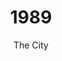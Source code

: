 ---
published: false
layout: "post"
title: "1989"
timeline: "false"
teaserText: " The story of the City of Vancouver’s measured public health response early on in the HIV/AIDS crisis and our Medical Health Officer who championed it."
subtitle: "The City"
video: "http://player.vimeo.com/video/69776970"
teaserImg: "1989-teaser.jpg"
featureImg: "1989-feature.jpg"

statistics:
- stat: "726"
  desc: "new diagnoses in BC, representing 24% of new Canadian diagnoses."
  link: "http://www.bccdc.ca/NR/rdonlyres/54BFF7F2-E283-4E72-BF2A-73EC2813F0D1/0/HIV_Annual_Report_2011_20111011.pdf"
  type: "pdf"

- stat: "850"
  desc: "HIV/AIDS deaths in Canada."
  link: "http://www.phac-aspc.gc.ca/aids-sida/publication/survreport/2009/dec/9-eng.php"
  type: "webpage"

- stat: "1.2"
  desc: "million worldwide AIDS deaths."
  link: "http://surviveaplague.com/"
  type: "webpage"

global:
- item: "US National committee on AIDS"
  link: "http://aids.gov/hiv-aids-basics/hiv-aids-101/aids-timeline/"
  type: "webpage"

- item: "5th International AIDS Conference takes place in Montreal, Canada (The Scientific and Social Challenge of AIDS)."
  link: "www.iasociety.org"
  type: "webpage"

- item: "Many physicians began recommending “combination therapy”, giving more than one anti-HIV drug at a time, or alternating two or more anti-HIV drugs."
  link: "http://www.avert.org/aids-history87-92.htm"
  type: "webpage"

- item: "AIDS lead of death for men in New York under 40 years old."
  link: "http://surviveaplague.com/"
  type: "webpage"

national:
- item: "Fifth IAS (Montreal) Theme: Scientific and Social Challages."
  link: "http://quod.lib.umich.edu/c/cohenaids/5571095.0005.002"
  type: "webpage"

- item: "First Aboriginal Conference on HIV/AIDS is held."
  link: "http://www.projectremember.ca/TimeLine.aspx"
  type: "webpage"

- item: "Canadian federal government offered to help fund comprehensive pilot programs that would include needle exchange services."
  link: "http://hpcpsdi.rutgers.edu/facilitator/SAP/downloads/articles%20and%20data/History+of+Needle+Exchange.pdf"
  type: "pdf"

year:
- item: "Polytechnique massacre."
  link: "http://www.guardian.co.uk/world/2012/dec/03/montreal-massacre-canadas-feminists-remember"
  type: "webpage"

- item: "Berlin Wall came down -  East Germany opens checkpoints in the Berlin Wall."
  link: "http://www.youtube.com/watch?v=zmRPP2WXX0U"
  type: "video"

- item: "George H. W. Bush succeeded Ronald Reagan."
  link: "http://www.youtube.com/watch?v=363RukyuDGE"
  type: "video"

local:
- item: “Kevin Brown, founder Positive Living Society of Vancouver, passed away at age 39.”

- item: “Vancouver became the first Canadian city to have an official needle exchange program.  The program was championed by Medical Health Officer, John Blatherwick and the BCCDC's Dr. Mike Rekart.”
  link: “http://www.cbc.ca/news/background/drugs/needleexchange.html”
  type: "webpage"

- item: "The first of many Easter’s Sunday dinners are held at McLaren House for people living with HIV/AIDS. This organization later became known as 'A Loving Spoonful'."
  link: "http://www.alovingspoonful.org/files_2/aboutus.php"
  type: "website"
---